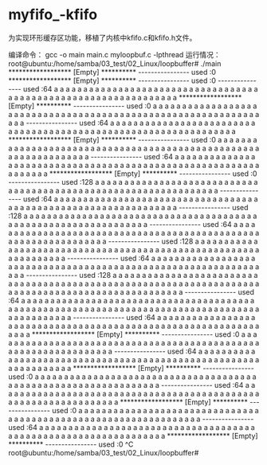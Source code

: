# myfifo_-kfifo
为实现环形缓存区功能，移植了内核中kfifo.c和kfifo.h文件。


编译命令：
              gcc -o main main.c myloopbuf.c -lpthread
运行情况：
    root@ubuntu:/home/samba/03_test/02_Linux/loopbuffer# ./main 
    ****************** [Empty] ********** 
    ---------------- used :0 
    ****************** [Empty] ********** 
    ---------------- used :0 
    ---------------- used :64 
    a a a a a a a a a a a a a a a a a a a a a a a a a a a a a a a a a a a a a a a a a a a a a a a a a a a a a a a a a a a a a a a a 
    ****************** [Empty] ********** 
    ---------------- used :0 
    a a a a a a a a a a a a a a a a a a a a a a a a a a a a a a a a a a a a a a a a a a a a a a a a a a a a a a a a a a a a a a a a 
    ---------------- used :64 
    a a a a a a a a a a a a a a a a a a a a a a a a a a a a a a a a a a a a a a a a a a a a a a a a a a a a a a a a a a a a a a a a 
    ****************** [Empty] ********** 
    ---------------- used :0 
    a a a a a a a a a a a a a a a a a a a a a a a a a a a a a a a a a a a a a a a a a a a a a a a a a a a a a a a a a a a a a a a a 
    ---------------- used :64 
    a a a a a a a a a a a a a a a a a a a a a a a a a a a a a a a a a a a a a a a a a a a a a a a a a a a a a a a a a a a a a a a a 
    ****************** [Empty] ********** 
    ---------------- used :0 
    ---------------- used :128 
    a a a a a a a a a a a a a a a a a a a a a a a a a a a a a a a a a a a a a a a a a a a a a a a a a a a a a a a a a a a a a a a a 
    ---------------- used :64 
    a a a a a a a a a a a a a a a a a a a a a a a a a a a a a a a a a a a a a a a a a a a a a a a a a a a a a a a a a a a a a a a a 
    ---------------- used :128 
    a a a a a a a a a a a a a a a a a a a a a a a a a a a a a a a a a a a a a a a a a a a a a a a a a a a a a a a a a a a a a a a a 
    ---------------- used :64 
    a a a a a a a a a a a a a a a a a a a a a a a a a a a a a a a a a a a a a a a a a a a a a a a a a a a a a a a a a a a a a a a a 
    ---------------- used :128 
    a a a a a a a a a a a a a a a a a a a a a a a a a a a a a a a a a a a a a a a a a a a a a a a a a a a a a a a a a a a a a a a a 
    ---------------- used :64 
    a a a a a a a a a a a a a a a a a a a a a a a a a a a a a a a a a a a a a a a a a a a a a a a a a a a a a a a a a a a a a a a a 
    ---------------- used :128 
    a a a a a a a a a a a a a a a a a a a a a a a a a a a a a a a a a a a a a a a a a a a a a a a a a a a a a a a a a a a a a a a a 
    a a a a a a a a a a a a a a a a a a a a a a a a a a a a a a a a a a ---------------- used :64 
    a a a a a a a a a a a a a a a a a a a a a a a a a a a a a a 
    a a a a a a a a a a a a a a a a a a a a a a a a a a a a a a a a a a a a a a a a a a a a a a a a a a a a a a a a a a a a a a a a 
    ---------------- used :64 
    a a a a a a a a a a a a a a a a a a a a a a a a a a a a a a a a a a a a a a a a a a a a a a a a a a a a a a a a a a a a a a a a 
    ****************** [Empty] ********** 
    ---------------- used :0 
    a a a a a a a a a a a a a a a a a a a a a a a a a a a a a a a a a a a a a a a a a a a a a a a a a a a a a a a a a a a a a a a a 
    ---------------- used :64 
    a a a a a a a a a a a a a a a a a a a a a a a a a a a a a a a a a a a a a a a a a a a a a a a a a a a a a a a a a a a a a a a a 
    ****************** [Empty] ********** 
    ---------------- used :0 
    a a a a a a a a a a a a a a a a a a a a a a a a a a a a a a a a a a a a a a a a a a a a a a a a a a a a a a a a a a a a a a a a 
    ---------------- used :64 
    a a a a a a a a a a a a a a a a a a a a a a a a a a a a a a a a a a a a a a a a a a a a a a a a a a a a a a a a a a a a a a a a 
    ****************** [Empty] ********** 
    ---------------- used :0 
    a a a a a a a a a a a a a a a a a a a a a a a a a a a a a a a a a a a a a a a a a a a a a a a a a a a a a a a a a a a a a a a a 
    ---------------- used :64 
    a a a a a a a a a a a a a a a a a a a a a a a a a a a a a a a a a a a a a a a a a a a a a a a a a a a a a a a a a a a a a a a a 
    ****************** [Empty] ********** 
    ---------------- used :0 
    ^C
    root@ubuntu:/home/samba/03_test/02_Linux/loopbuffer# 
    

